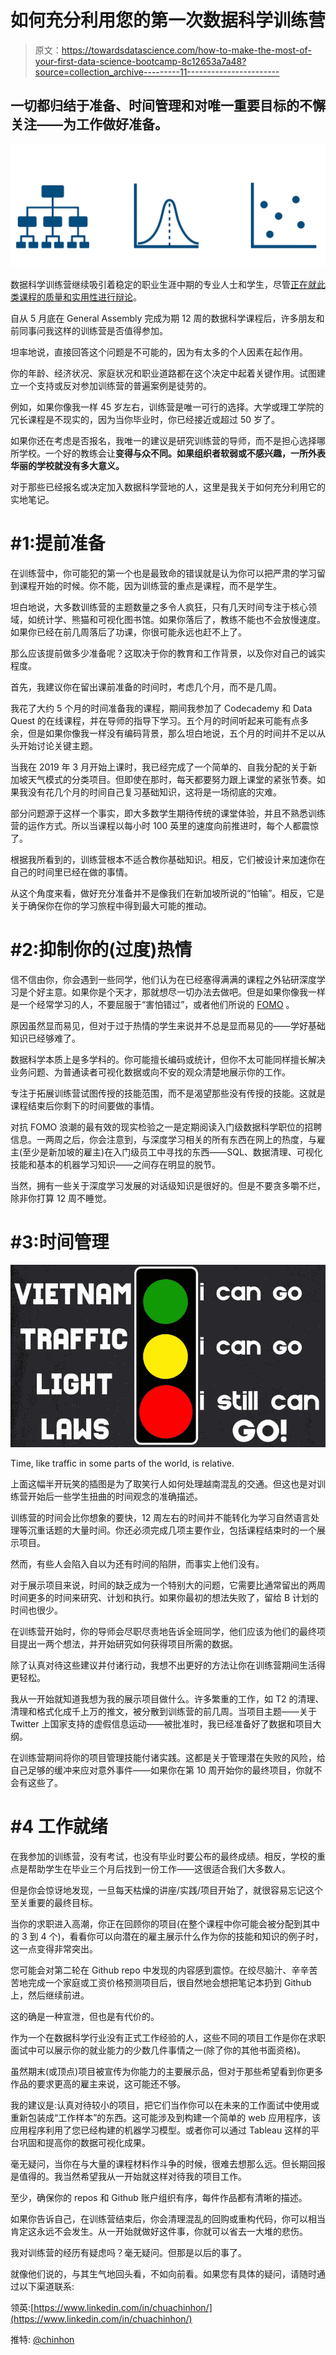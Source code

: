 # 如何充分利用您的第一次数据科学训练营

> 原文：<https://towardsdatascience.com/how-to-make-the-most-of-your-first-data-science-bootcamp-8c12653a7a48?source=collection_archive---------11----------------------->

## 一切都归结于准备、时间管理和对唯一重要目标的不懈关注——为工作做好准备。

![](img/4259d43948338eec7abe0f2fd408b437.png)

数据科学训练营继续吸引着稳定的职业生涯中期的专业人士和学生，尽管[正在就此类课程的质量和实用性进行辩论](https://www.quora.com/Why-are-there-so-many-fake-data-scientists-and-machine-learning-engineers)。

自从 5 月底在 General Assembly 完成为期 12 周的数据科学课程后，许多朋友和前同事问我这样的训练营是否值得参加。

坦率地说，直接回答这个问题是不可能的，因为有太多的个人因素在起作用。

你的年龄、经济状况、家庭状况和职业道路都在这个决定中起着关键作用。试图建立一个支持或反对参加训练营的普遍案例是徒劳的。

例如，如果你像我一样 45 岁左右，训练营是唯一可行的选择。大学或理工学院的冗长课程是不现实的，因为当你毕业时，你已经接近或超过 50 岁了。

如果你还在考虑是否报名，我唯一的建议是研究训练营的导师，而不是担心选择哪所学校。一个好的教练会让**变得与众不同。如果组织者软弱或不感兴趣，一所外表华丽的学校就没有多大意义。**

对于那些已经报名或决定加入数据科学营地的人，这里是我关于如何充分利用它的实地笔记。

# #1:提前准备

在训练营中，你可能犯的第一个也是最致命的错误就是认为你可以把严肃的学习留到课程开始的时候。你不能，因为训练营的重点是课程，而不是学生。

坦白地说，大多数训练营的主题数量之多令人疯狂，只有几天时间专注于核心领域，如统计学、熊猫和可视化图书馆。如果你落后了，教练不能也不会放慢速度。如果你已经在前几周落后了功课，你很可能永远也赶不上了。

那么应该提前做多少准备呢？这取决于你的教育和工作背景，以及你对自己的诚实程度。

首先，我建议你在留出课前准备的时间时，考虑几个月，而不是几周。

我花了大约 5 个月的时间准备我的课程，期间我参加了 Codecademy 和 Data Quest 的在线课程，并在导师的指导下学习。五个月的时间听起来可能有点多余，但是如果你像我一样没有编码背景，那么坦白地说，五个月的时间并不足以从头开始讨论关键主题。

当我在 2019 年 3 月开始上课时，我已经完成了一个简单的、自我分配的关于新加坡天气模式的分类项目。但即使在那时，每天都要努力跟上课堂的紧张节奏。如果我没有花几个月的时间自己复习基础知识，这将是一场彻底的灾难。

部分问题源于这样一个事实，即大多数学生期待传统的课堂体验，并且不熟悉训练营的运作方式。所以当课程以每小时 100 英里的速度向前推进时，每个人都震惊了。

根据我所看到的，训练营根本不适合教你基础知识。相反，它们被设计来加速你在自己的时间里已经在做的事情。

从这个角度来看，做好充分准备并不是像我们在新加坡所说的“怕输”。相反，它是关于确保你在你的学习旅程中得到最大可能的推动。

# #2:抑制你的(过度)热情

信不信由你，你会遇到一些同学，他们认为在已经塞得满满的课程之外钻研深度学习是个好主意。如果你是个天才，那就想尽一切办法去做吧。但是如果你像我一样是一个经常学习的人，不要屈服于“害怕错过”，或者他们所说的 [FOMO](https://en.wikipedia.org/wiki/Fear_of_missing_out) 。

原因虽然显而易见，但对于过于热情的学生来说并不总是显而易见的——学好基础知识已经够难了。

数据科学本质上是多学科的。你可能擅长编码或统计，但你不太可能同样擅长解决业务问题、为普通读者可视化数据或向不安的观众清楚地展示你的工作。

专注于拓展训练营试图传授的技能范围，而不是渴望那些没有传授的技能。这就是课程结束后你剩下的时间要做的事情。

对抗 FOMO 浪潮的最有效的现实检验之一是定期阅读入门级数据科学职位的招聘信息。一两周之后，你会注意到，与深度学习相关的所有东西在网上的热度，与雇主(至少是新加坡的雇主)在入门级员工中寻找的东西——SQL、数据清理、可视化技能和基本的机器学习知识——之间存在明显的脱节。

当然，拥有一些关于深度学习发展的对话级知识是很好的。但是不要贪多嚼不烂，除非你打算 12 周不睡觉。

# #3:时间管理

![](img/128d071053ec81b8dd1e86d6c3d2fc79.png)

Time, like traffic in some parts of the world, is relative.

上面这幅半开玩笑的插图是为了取笑行人如何处理越南混乱的交通。但这也是对训练营开始后一些学生扭曲的时间观念的准确描述。

训练营的时间会比你想象的要快，12 周左右的时间并不能转化为学习自然语言处理等沉重话题的大量时间。你还必须完成几项主要作业，包括课程结束时的一个展示项目。

然而，有些人会陷入自以为还有时间的陷阱，而事实上他们没有。

对于展示项目来说，时间的缺乏成为一个特别大的问题，它需要比通常留出的两周时间更多的时间来研究、计划和执行。如果你最初的想法失败了，留给 B 计划的时间也很少。

在训练营开始时，你的导师会尽职尽责地告诉全班同学，他们应该为他们的最终项目提出一两个想法，并开始研究如何获得项目所需的数据。

除了认真对待这些建议并付诸行动，我想不出更好的方法让你在训练营期间生活得更轻松。

我从一开始就知道我想为我的展示项目做什么。许多繁重的工作，如 T2 的清理、清理和格式化成千上万的推文，被分散到训练营的前几周。当项目主题——关于 Twitter 上国家支持的虚假信息运动——被批准时，我已经准备好了数据和项目大纲。

在训练营期间将你的项目管理技能付诸实践。这都是关于管理潜在失败的风险，给自己足够的缓冲来应对意外事件——如果你在第 10 周开始你的最终项目，你就不会有这些了。

# #4 工作就绪

在我参加的训练营，没有考试，也没有毕业时要公布的最终成绩。相反，学校的重点是帮助学生在毕业三个月后找到一份工作——这很适合我们大多数人。

但是你会惊讶地发现，一旦每天枯燥的讲座/实践/项目开始了，就很容易忘记这个至关重要的最终目标。

当你的求职进入高潮，你正在回顾你的项目(在整个课程中你可能会被分配到其中的 3 到 4 个)，看看你可以向潜在的雇主展示什么作为你的技能和知识的例子时，这一点变得非常突出。

您可能会对第二轮在 Github repo 中发现的内容感到震惊。在绞尽脑汁、辛辛苦苦地完成一个家庭或工资价格预测项目后，很自然地会想把笔记本扔到 Github 上，然后继续前进。

这的确是一种宣泄，但也是有代价的。

作为一个在数据科学行业没有正式工作经验的人，这些不同的项目工作是你在求职面试中可以展示你的就业能力的少数几件事情之一(除了你的其他书面资格)。

虽然期末(或顶点)项目被宣传为你能力的主要展示品，但对于那些希望看到你更多作品的要求更高的雇主来说，这可能还不够。

我的建议是:认真对待较小的项目，把它们当作你可以在未来的工作面试中使用或重新包装成“工作样本”的东西。这可能涉及到构建一个简单的 web 应用程序，该应用程序利用了您已经构建的机器学习模型。或者你可以通过 Tableau 这样的平台巩固和提高你的数据可视化成果。

毫无疑问，当你在与大量的课程材料作斗争的时候，很难去想那么远。但长期回报是值得的。我当然希望我从一开始就这样对待我的项目工作。

至少，确保你的 repos 和 Github 账户组织有序，每件作品都有清晰的描述。

如果你告诉自己，在训练营结束后，你会清理混乱的回购或重构代码，你可以相当肯定这永远不会发生。从一开始就做好这件事，你就可以省去一大堆的悲伤。

我对训练营的经历有疑虑吗？毫无疑问。但那是以后的事了。

就像他们说的，与其生气地回头看，不如向前看。如果您有具体的疑问，请随时通过以下渠道联系:

领英:[https://www.linkedin.com/in/chuachinhon/](https://www.linkedin.com/in/chuachinhon/)

推特: [@chinhon](https://twitter.com/chinhon?lang=en)